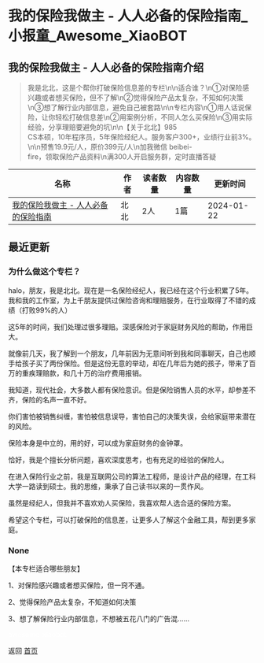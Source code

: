 # 我的保险我做主 - 人人必备的保险指南_小报童_Awesome_XiaoBOT

## 我的保险我做主 - 人人必备的保险指南介绍
> 我是北北，这是个帮你打破保险信息差的专栏\n\n适合谁？\n①对保险感兴趣或者想买保险，但不了解\n②觉得保险产品太复杂，不知如何决策\n③想了解行业内部信息，避免自己被套路\n\n专栏内容\n①用人话说保险，让你轻松打破信息差\n②用案例分析，不同人怎么买保险\n③用实际经验，分享理赔要避免的坑\n\n【关于北北】985  
CS本硕，10年程序员，5年保险经纪人。服务客户300+，业绩行业前3%。\n\n预售19.9元/人，原价399元/人\n加我微信 beibei-  
fire，领取保险产品资料\n满300人开启服务群，定时直播答疑  
  


|名称|作者|读者数量|内容数量|更新时间|
|---|---|---|---|---|
|[我的保险我做主 - 人人必备的保险指南](https://xiaobot.net/p/baoxiandiy?refer=0b133df9-27dc-423b-8101-639049001c13)|北北|2人|1篇|2024-01-22|

## 最近更新
### 为什么做这个专栏？

halo，朋友，我是北北。现在是一名保险经纪人，我已经在这个行业积累了5年。我和我的工作室，为上千朋友提供过保险咨询和理赔服务，在行业取得了不错的成绩（打败99%的人）

这5年的时间，我们处理过很多理赔。深感保险对于家庭财务风险的帮助，作用巨大。

就像前几天，我了解到一个朋友，几年前因为无意间听到我和同事聊天，自己也顺手给孩子买了两份保险。但是这份无意的举动，却在几年后为她的孩子，带来了百万的重疾理赔款，和几十万的治疗费用报销。

我知道，现代社会，大多数人都有保险意识。但是保险销售人员的水平，却参差不齐，保险的名声一直不好。

你们害怕被销售纠缠，害怕被信息误导，害怕自己的决策失误，会给家庭带来潜在的风险。

保险本身是中立的，用的好，可以成为家庭财务的金钟罩。

恰好，我是个擅长分析问题，喜欢深度思考，也有充足的经验的保险人。

在进入保险行业之前，我是互联网公司的算法工程师，是设计产品的经理，在工科大学一路读到硕士。我的思维，秉承了自己读书以来的一贯作风。

虽然是经纪人，但我并不喜欢劝人买保险，我喜欢帮人选合适的保险方案。

希望这个专栏，可以打破保险的信息差，让更多人了解这个金融工具，帮到更多家庭。

### None

【本专栏适合哪些朋友】

1、对保险感兴趣或者想买保险，但一窍不通。

2、觉得保险产品太复杂，不知道如何决策

3、想了解保险行业内部信息，不想被五花八门的广告混......


<a href="https://github.com/Reno9527/awesome-xiaobot" style="color: white; text-decoration: none;">awesome-xiaobot</a>

返回 [首页](../README.md)
